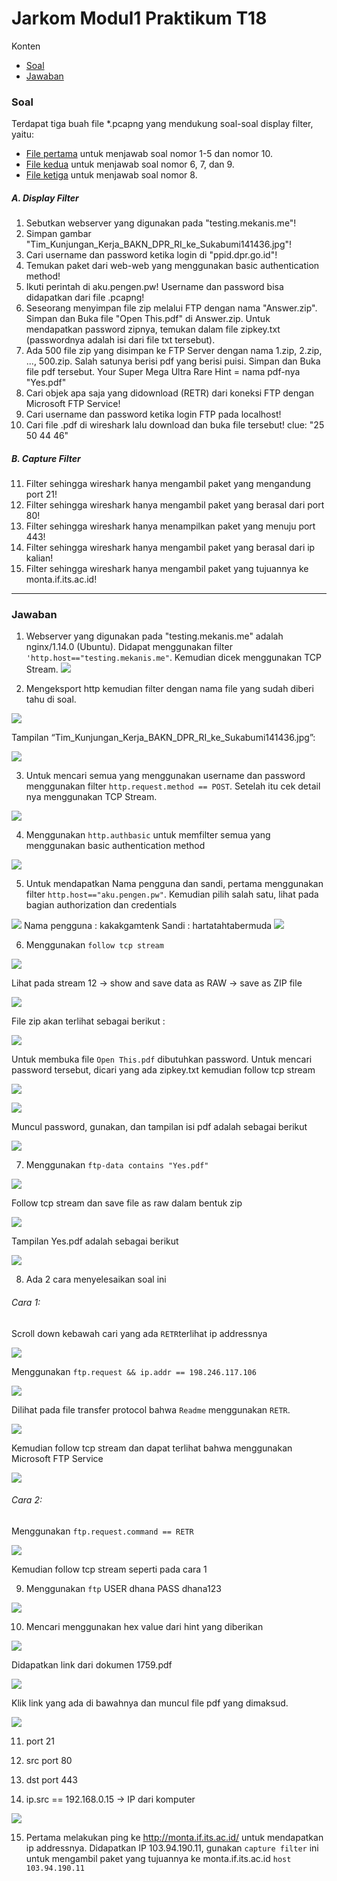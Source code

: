 # Jarkom Modul1 Praktikum T18
Konten
- [Soal](sub-Soal)
- [Jawaban](sub-Jawaban)

### Soal
Terdapat tiga buah file *.pcapng yang mendukung soal-soal display filter, yaitu:
- [File pertama](https://github.com/lumbricina/Jarkom_Modul1_Praktikum_T18/blob/main/pcapng/soal_jarkom_modul1_no1-5%2C10.pcapng) untuk menjawab soal nomor 1-5 dan nomor 10.
- [File kedua](https://github.com/lumbricina/Jarkom_Modul1_Praktikum_T18/blob/main/pcapng/soal_jarkom_modul1_no6%2C7%2C9.pcapng) untuk menjawab soal nomor 6, 7, dan 9.
- [File ketiga](https://github.com/lumbricina/Jarkom_Modul1_Praktikum_T18/blob/main/pcapng/soal_jarkom_modul1_no8.pcapng) untuk menjawab soal nomor 8.

##### A. Display Filter
1. Sebutkan webserver yang digunakan pada "testing.mekanis.me"!
2. Simpan gambar "Tim_Kunjungan_Kerja_BAKN_DPR_RI_ke_Sukabumi141436.jpg"!
3. Cari username dan password ketika login di "ppid.dpr.go.id"!
4. Temukan paket dari web-web yang menggunakan basic authentication method!
5. Ikuti perintah di aku.pengen.pw! Username dan password bisa didapatkan dari file .pcapng!
6. Seseorang menyimpan file zip melalui FTP dengan nama "Answer.zip". Simpan dan Buka file "Open This.pdf" di Answer.zip. Untuk mendapatkan password zipnya, temukan dalam file zipkey.txt (passwordnya adalah isi dari file txt tersebut).
7. Ada 500 file zip yang disimpan ke FTP Server dengan nama 1.zip, 2.zip, ..., 500.zip. Salah satunya berisi pdf yang berisi puisi. Simpan dan Buka file pdf tersebut.
Your Super Mega Ultra Rare Hint = nama pdf-nya "Yes.pdf"
8. Cari objek apa saja yang didownload (RETR) dari koneksi FTP dengan Microsoft FTP Service!
9. Cari username dan password ketika login FTP pada localhost!
10. Cari file .pdf di wireshark lalu download dan buka file tersebut!
clue: "25 50 44 46" 

##### B. Capture Filter
11. Filter sehingga wireshark hanya mengambil paket yang mengandung port 21!
12. Filter sehingga wireshark hanya mengambil paket yang berasal dari port 80!
13. Filter sehingga wireshark hanya menampilkan paket yang menuju port 443!
14. Filter sehingga wireshark hanya mengambil paket yang berasal dari ip kalian!
15. Filter sehingga wireshark hanya mengambil paket yang tujuannya ke monta.if.its.ac.id!

-------------------------
### Jawaban
1. Webserver yang digunakan pada "testing.mekanis.me" adalah nginx/1.14.0 (Ubuntu). Didapat menggunakan filter `'http.host=="testing.mekanis.me"`. Kemudian dicek menggunakan TCP Stream.
![](https://github.com/lumbricina/Jarkom_Modul1_Praktikum_T18/blob/main/img/1.png)

2. Mengeksport http kemudian filter dengan nama file yang sudah diberi tahu di soal.

![](https://github.com/lumbricina/Jarkom_Modul1_Praktikum_T18/blob/main/img/2.png)

Tampilan “Tim_Kunjungan_Kerja_BAKN_DPR_RI_ke_Sukabumi141436.jpg”:

![](https://github.com/lumbricina/Jarkom_Modul1_Praktikum_T18/blob/main/img/Tim_Kunjungan_Kerja_BAKN_DPR_RI_ke_Sukabumi141436.jpg)

3. Untuk mencari semua yang menggunakan username dan password menggunakan filter `http.request.method == POST`. Setelah itu cek detail nya menggunakan TCP Stream. 

![](https://github.com/lumbricina/Jarkom_Modul1_Praktikum_T18/blob/main/img/3.png)

4. Menggunakan `http.authbasic` untuk memfilter semua yang menggunakan basic authentication method

![](https://github.com/lumbricina/Jarkom_Modul1_Praktikum_T18/blob/main/img/4.png)

5. Untuk mendapatkan Nama pengguna dan sandi, pertama menggunakan filter `http.host=="aku.pengen.pw"`. Kemudian pilih salah satu, lihat pada bagian authorization dan credentials

![](https://github.com/lumbricina/Jarkom_Modul1_Praktikum_T18/blob/main/img/5a.png)
Nama pengguna : kakakgamtenk
Sandi         : hartatahtabermuda
![](https://github.com/lumbricina/Jarkom_Modul1_Praktikum_T18/blob/main/img/5b.png)

6. Menggunakan `follow tcp stream`

![](https://github.com/lumbricina/Jarkom_Modul1_Praktikum_T18/blob/main/img/6a.png)

Lihat pada stream 12 -> show and save data as RAW -> save as ZIP file

![](https://github.com/lumbricina/Jarkom_Modul1_Praktikum_T18/blob/main/img/6b.png)

File zip akan terlihat sebagai berikut :

![](https://github.com/lumbricina/Jarkom_Modul1_Praktikum_T18/blob/main/img/6c.png)

Untuk membuka file `Open This.pdf` dibutuhkan password. Untuk mencari password tersebut, dicari yang ada zipkey.txt kemudian follow tcp stream

![](https://github.com/lumbricina/Jarkom_Modul1_Praktikum_T18/blob/main/img/6d.png)

![](https://github.com/lumbricina/Jarkom_Modul1_Praktikum_T18/blob/main/img/6e.png)

Muncul password, gunakan, dan tampilan isi pdf adalah sebagai berikut

![](https://github.com/lumbricina/Jarkom_Modul1_Praktikum_T18/blob/main/img/6f.png)

7. Menggunakan `ftp-data contains "Yes.pdf"`

![](https://github.com/lumbricina/Jarkom_Modul1_Praktikum_T18/blob/main/img/7a.png)

Follow tcp stream dan save file as raw dalam bentuk zip

![](https://github.com/lumbricina/Jarkom_Modul1_Praktikum_T18/blob/main/img/7b.png)

Tampilan Yes.pdf adalah sebagai berikut

![](https://github.com/lumbricina/Jarkom_Modul1_Praktikum_T18/blob/main/img/7c.png)

8. Ada 2 cara menyelesaikan soal ini
###### Cara 1:
Scroll down kebawah cari yang ada `RETR`terlihat ip addressnya

![](https://github.com/lumbricina/Jarkom_Modul1_Praktikum_T18/blob/main/img/8d.png)

Menggunakan `ftp.request && ip.addr == 198.246.117.106`

![](https://github.com/lumbricina/Jarkom_Modul1_Praktikum_T18/blob/main/img/8a.png)

Dilihat pada file transfer protocol bahwa `Readme` menggunakan `RETR`. 

![](https://github.com/lumbricina/Jarkom_Modul1_Praktikum_T18/blob/main/img/8b.png)

Kemudian follow tcp stream dan dapat terlihat bahwa menggunakan Microsoft FTP Service

![](https://github.com/lumbricina/Jarkom_Modul1_Praktikum_T18/blob/main/img/8c.png)

###### Cara 2:
Menggunakan `ftp.request.command == RETR`

![](https://github.com/lumbricina/Jarkom_Modul1_Praktikum_T18/blob/main/img/8e.png)

Kemudian follow tcp stream seperti pada cara 1

9. Menggunakan `ftp`
USER dhana
PASS dhana123

![](https://github.com/lumbricina/Jarkom_Modul1_Praktikum_T18/blob/main/img/9.png)

10. Mencari menggunakan hex value dari hint yang diberikan

![](https://github.com/lumbricina/Jarkom_Modul1_Praktikum_T18/blob/main/img/10a.png)

Didapatkan link dari dokumen 1759.pdf

![](https://github.com/lumbricina/Jarkom_Modul1_Praktikum_T18/blob/main/img/10b.png)

Klik link yang ada di bawahnya dan muncul file pdf yang dimaksud.

![](https://github.com/lumbricina/Jarkom_Modul1_Praktikum_T18/blob/main/img/10c.png)

11. port 21

12. src port 80

13. dst port 443

14. ip.src == 192.168.0.15 -> IP dari komputer

![](https://github.com/lumbricina/Jarkom_Modul1_Praktikum_T18/blob/main/img/14.png)

15. Pertama melakukan ping ke http://monta.if.its.ac.id/ untuk mendapatkan ip addressnya. Didapatkan IP 103.94.190.11, gunakan `capture filter` ini untuk mengambil paket yang tujuannya ke monta.if.its.ac.id
`host 103.94.190.11`

